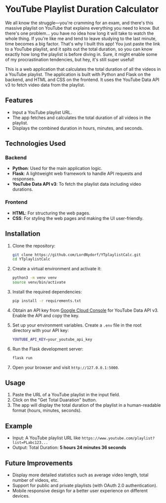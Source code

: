 # YouTube Playlist Duration Calculator

We all know the struggle—you're cramming for an exam, and there's this massive playlist on YouTube that explains everything you need to know. But there's one problem... you have no idea how long it will take to watch the whole thing. If you're like me and tend to leave studying to the last minute, time becomes a big factor.
That's why I built this app! You just paste the link to a YouTube playlist, and it spits out the total duration, so you can know exactly how long the playlist is before diving in. Sure, it might enable some of my procrastination tendencies, but hey, it's still super useful!

This is a web application that calculates the total duration of all the videos in a YouTube playlist. The application is built with Python and Flask on the backend, and HTML and CSS on the frontend. It uses the YouTube Data API v3 to fetch video data from the playlist.

## Features
- Input a YouTube playlist URL.
- The app fetches and calculates the total duration of all videos in the playlist.
- Displays the combined duration in hours, minutes, and seconds.

## Technologies Used
### Backend
- **Python**: Used for the main application logic.
- **Flask**: A lightweight web framework to handle API requests and responses.
- **YouTube Data API v3**: To fetch the playlist data including video durations.

### Frontend
- **HTML**: For structuring the web pages.
- **CSS**: For styling the web pages and making the UI user-friendly.

## Installation

1. Clone the repository:
    ```bash
    git clone https://github.com/LordNydorf/YTplaylistCalc.git
    cd YTplaylistCalc
    ```

2. Create a virtual environment and activate it:
    ```bash
    python3 -m venv venv
    source venv/bin/activate
    ```

3. Install the required dependencies:
    ```bash
    pip install -r requirements.txt
    ```

4. Obtain an API key from [Google Cloud Console](https://console.cloud.google.com/) for YouTube Data API v3. Enable the API and copy the key.

5. Set up your environment variables. Create a `.env` file in the root directory with your API key:
    ```bash
    YOUTUBE_API_KEY=your_youtube_api_key
    ```

6. Run the Flask development server:
    ```bash
    flask run
    ```

7. Open your browser and visit `http://127.0.0.1:5000`.

## Usage

1. Paste the URL of a YouTube playlist in the input field.
2. Click on the "Get Total Duaration" button.
3. The app will display the total duration of the playlist in a human-readable format (hours, minutes, seconds).

## Example

- Input: A YouTube playlist URL like `https://www.youtube.com/playlist?list=PLabc123...`
- Output: Total Duration: **5 hours 24 minutes 36 seconds**


## Future Improvements
- Display more detailed statistics such as average video length, total number of videos, etc.
- Support for public and private playlists (with OAuth 2.0 authentication).
- Mobile responsive design for a better user experience on different devices.
